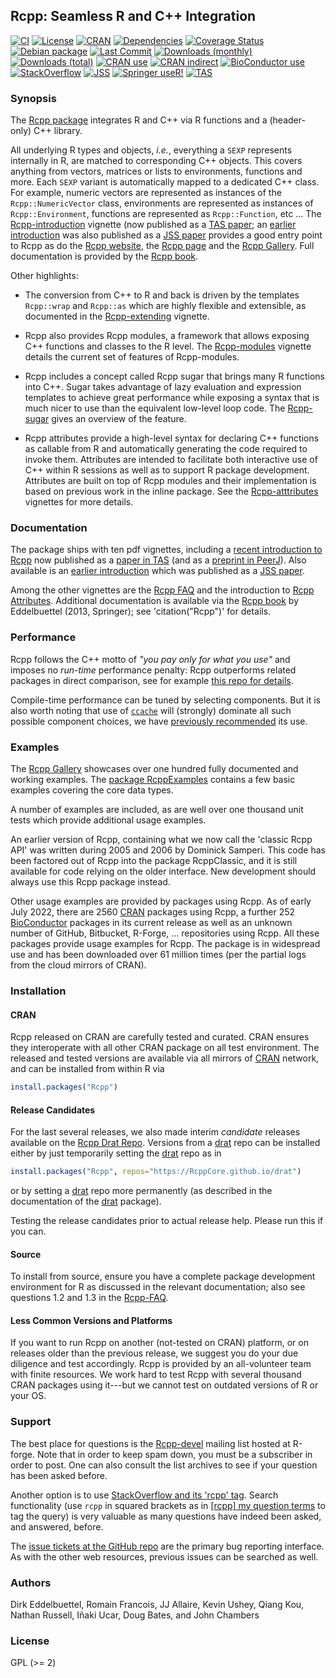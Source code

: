 ## Rcpp: Seamless R and C++ Integration

[![CI](https://github.com/RcppCore/Rcpp/workflows/ci/badge.svg)](https://github.com/RcppCore/Rcpp/actions?query=workflow%3Aci)
[![License](https://eddelbuettel.github.io/badges/GPL2+.svg)](https://www.gnu.org/licenses/gpl-2.0.html)
[![CRAN](https://www.r-pkg.org/badges/version/Rcpp)](https://cran.r-project.org/package=Rcpp)
[![Dependencies](https://tinyverse.netlify.com/badge/Rcpp)](https://cran.r-project.org/package=Rcpp)
[![Coverage Status](https://codecov.io/gh/RcppCore/Rcpp/graph/badge.svg)](https://codecov.io/github/RcppCore/Rcpp?branch=master)
[![Debian package](https://img.shields.io/debian/v/r-cran-rcpp/sid?color=brightgreen)](https://packages.debian.org/sid/r-cran-rcpp)
[![Last Commit](https://img.shields.io/github/last-commit/RcppCore/Rcpp)](https://github.com/RcppCore/Rcpp)
[![Downloads (monthly)](https://cranlogs.r-pkg.org/badges/Rcpp?color=brightgreen)](https://www.r-pkg.org/pkg/Rcpp)
[![Downloads (total)](https://cranlogs.r-pkg.org/badges/grand-total/Rcpp?color=brightgreen)](https://www.r-pkg.org/pkg/Rcpp)
[![CRAN use](https://jangorecki.gitlab.io/rdeps/Rcpp/CRAN_usage.svg?sanitize=true)](https://cran.r-project.org/package=Rcpp)
[![CRAN indirect](https://jangorecki.gitlab.io/rdeps/Rcpp/indirect_usage.svg?sanitize=true)](https://cran.r-project.org/package=Rcpp)
[![BioConductor use](https://jangorecki.gitlab.io/rdeps/Rcpp/BioC_usage.svg?sanitize=true)](https://cran.r-project.org/package=Rcpp)
[![StackOverflow](https://img.shields.io/badge/stackoverflow-rcpp-orange.svg)](https://stackoverflow.com/questions/tagged/rcpp)
[![JSS](https://img.shields.io/badge/JSS-10.18637%2Fjss.v040.i08-brightgreen)](https://dx.doi.org/10.18637/jss.v040.i08)
[![Springer useR!](https://img.shields.io/badge/Springer%20useR!-10.1007%2F978--1--4614--6868--4-brightgreen)](https://www.amazon.com/gp/product/1461468671/ref=as_li_tl?ie=UTF8&camp=1789&creative=9325&creativeASIN=1461468671&linkCode=as2&tag=rcpp-20&linkId=3P5LNUWOAQ2YMEJ6)
[![TAS](https://img.shields.io/badge/TAS-10.1080%2F00031305.2017.1375990-brightgreen)](https://dx.doi.org/10.1080/00031305.2017.1375990)

### Synopsis

The [Rcpp package](https://cran.r-project.org/package=Rcpp) integrates R and C++ via R functions and a (header-only) C++ library.

All underlying R types and objects, _i.e._, everything a `SEXP` represents internally
in R, are matched to corresponding C++ objects. This covers anything from vectors,
matrices or lists to environments, functions and more. Each `SEXP` variant is
automatically mapped to a dedicated C++ class. For example, numeric vectors are
represented as instances of the `Rcpp::NumericVector` class, environments are
represented as instances of `Rcpp::Environment`, functions are represented as
`Rcpp::Function`, etc ...  The
[Rcpp-introduction](https://cran.r-project.org/package=Rcpp/vignettes/Rcpp-introduction.pdf)
vignette (now published as a
[TAS paper](https://amstat.tandfonline.com/doi/abs/10.1080/00031305.2017.1375990); an
[earlier introduction](https://cran.r-project.org/package=Rcpp/vignettes/Rcpp-jss-2011.pdf)
was also published as a [JSS paper](https://doi.org/10.18637/jss.v040.i08)
provides a good entry point to Rcpp as do the [Rcpp
website](https://www.rcpp.org), the [Rcpp
page](https://dirk.eddelbuettel.com/code/rcpp.html) and the [Rcpp
Gallery](https://gallery.rcpp.org). Full documentation is provided by the
[Rcpp book](https://www.amazon.com/gp/product/1461468671/ref=as_li_tl?ie=UTF8&camp=1789&creative=9325&creativeASIN=1461468671&linkCode=as2&tag=rcpp-20&linkId=3P5LNUWOAQ2YMEJ6).

Other highlights:

- The conversion from C++ to R and back is driven by the templates `Rcpp::wrap`
and `Rcpp::as` which are highly flexible and extensible, as documented
in the [Rcpp-extending](https://cran.r-project.org/package=Rcpp/vignettes/Rcpp-extending.pdf) vignette.

- Rcpp also provides Rcpp modules, a framework that allows exposing
C++ functions and classes to the R level. The [Rcpp-modules](https://cran.r-project.org/package=Rcpp/vignettes/Rcpp-modules.pdf) vignette
details the current set of features of Rcpp-modules.

- Rcpp includes a concept called Rcpp sugar that brings many R functions
into C++. Sugar takes advantage of lazy evaluation and expression templates
to achieve great performance while exposing a syntax that is much nicer
to use than the equivalent low-level loop code. The [Rcpp-sugar](https://cran.r-project.org/package=Rcpp/vignettes/Rcpp-sugar.pdf)
gives an overview of the feature.

- Rcpp attributes provide a high-level syntax for declaring C++
functions as callable from R and automatically generating the code
required to invoke them.  Attributes are intended to facilitate both
interactive use of C++ within R sessions as well as to support R
package development. Attributes are built on top of Rcpp modules and
their implementation is based on previous work in the inline package.
See the [Rcpp-atttributes](https://cran.r-project.org/package=Rcpp/vignettes/Rcpp-attributes.pdf) vignettes for more details.

### Documentation

The package ships with ten pdf vignettes, including a [recent introduction to
Rcpp](https://cran.r-project.org/package=Rcpp/vignettes/Rcpp-introduction.pdf) now
published as a [paper in
TAS](https://amstat.tandfonline.com/doi/abs/10.1080/00031305.2017.1375990) (and as a
[preprint in PeerJ](https://peerj.com/preprints/3188/)). Also available is an
[earlier
introduction](https://cran.r-project.org/package=Rcpp/vignettes/Rcpp-jss-2011.pdf)
which was published as a [JSS paper](https://doi.org/10.18637/jss.v040.i08).

Among the other vignettes are the [Rcpp
FAQ](https://cran.r-project.org/package=Rcpp/vignettes/Rcpp-FAQ.pdf) and the
introduction to [Rcpp
Attributes](https://cran.r-project.org/package=Rcpp/vignettes/Rcpp-attributes.pdf).
Additional documentation is available via the [Rcpp book](https://www.amazon.com/gp/product/1461468671/ref=as_li_tl?ie=UTF8&camp=1789&creative=9325&creativeASIN=1461468671&linkCode=as2&tag=rcpp-20&linkId=3P5LNUWOAQ2YMEJ6)
by Eddelbuettel (2013, Springer); see 'citation("Rcpp")' for details.

### Performance

Rcpp follows the C++ motto of _"you pay only for what you use"_ and imposes
no _run-time_ performance penalty: Rcpp outperforms related packages in
direct comparison, see for example [this repo for
details](https://github.com/eddelbuettel/ldlasb).

Compile-time performance can be tuned by selecting components. But it is also
worth noting that use of [`ccache`](https://ccache.dev/) will (strongly)
dominate all such possible component choices, we have [previously
recommended](https://dirk.eddelbuettel.com/blog/2017/11/27/) its use.

### Examples

The [Rcpp Gallery](https://gallery.rcpp.org) showcases over one hundred fully
documented and working examples. The
[package RcppExamples](https://cran.r-project.org/package=RcppExamples) contains a few basic
examples covering the core data types.

A number of examples are included, as are well over one thousand unit tests which provide
additional usage examples.

An earlier version of Rcpp, containing what we now call the 'classic Rcpp
API' was written during 2005 and 2006 by Dominick Samperi.  This code has
been factored out of Rcpp into the package RcppClassic, and it is still
available for code relying on the older interface. New development should
always use this Rcpp package instead.

Other usage examples are provided by packages using Rcpp. As of early July 2022,
there are 2560 [CRAN](https://cran.r-project.org) packages using Rcpp, a further
252 [BioConductor](https://www.bioconductor.org) packages in its current release
as well as an unknown number of GitHub, Bitbucket, R-Forge, ... repositories
using Rcpp.  All these packages provide usage examples for Rcpp. The package
is in widespread use and has been downloaded over 61 million times (per the
partial logs from the cloud mirrors of CRAN).

### Installation

#### CRAN

Rcpp released on CRAN are carefully tested and curated. CRAN ensures they interoperate
with all other CRAN package on all test environment. The released and tested versions
are available via all mirrors of [CRAN](https://cran.r-project.org) network, and can be
installed from within R via

```R
install.packages("Rcpp")
```

#### Release Candidates

For the last several releases, we also made interim _candidate_ releases available
on the [Rcpp Drat Repo](https://RcppCore.github.io/drat/).  Versions from a
[drat](https://github.com/eddelbuettel/drat) repo can be installed either by
just temporarily setting the [drat](https://github.com/eddelbuettel/drat) repo as in

```R
install.packages("Rcpp", repos="https://RcppCore.github.io/drat")
```

or by setting a [drat](https://github.com/eddelbuettel/drat) repo more permanently
(as described in the documentation of the [drat](https://github.com/eddelbuettel/drat)
package).

Testing the release candidates prior to actual release help. Please run this if you can.

#### Source

To install from source, ensure you have a complete package development
environment for R as discussed in the relevant documentation; also see
questions 1.2 and 1.3 in the
[Rcpp-FAQ](https://cran.r-project.org/package=Rcpp/vignettes/Rcpp-FAQ.pdf).

#### Less Common Versions and Platforms

If you want to run Rcpp on another (not-tested on CRAN) platform, or on releases
older than the previous release, we suggest you do your due diligence and test
accordingly.  Rcpp is provided by an all-volunteer team with finite resources.
We work hard to test Rcpp with several thousand CRAN packages using it---but
we cannot test on outdated versions of R or your OS.

### Support

The best place for questions is the
[Rcpp-devel](https://lists.r-forge.r-project.org/cgi-bin/mailman/listinfo/rcpp-devel)
mailing list hosted at R-forge.  Note that in order to keep spam down, you must
be a subscriber in order to post.  One can also consult the list archives to see
if your question has been asked before.

Another option is to use
[StackOverflow and its 'rcpp' tag](https://stackoverflow.com/questions/tagged/rcpp).
Search functionality (use `rcpp` in squared brackets as in
[[rcpp] my question terms](https://stackoverflow.com/search?q=[rcpp]%20my%20question%20terms)
to tag the query) is very valuable as many questions have indeed been asked, and
answered, before.

The [issue tickets at the GitHub repo](https://github.com/RcppCore/Rcpp/issues)
are the primary bug reporting interface.  As with the other web resources,
previous issues can be searched as well.


### Authors

Dirk Eddelbuettel, Romain Francois, JJ Allaire, Kevin Ushey, Qiang Kou,
Nathan Russell, Iñaki Ucar, Doug Bates, and John Chambers

### License

GPL (>= 2)
